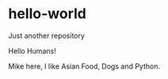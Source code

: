 # hello-world
Just another repository

Hello Humans!

Mike here, I like Asian Food, Dogs and Python.
